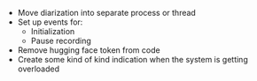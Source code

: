 - Move diarization into separate process or thread
- Set up events for:
  - Initialization
  - Pause recording
- Remove hugging face token from code
- Create some kind of kind indication when the system is getting overloaded
